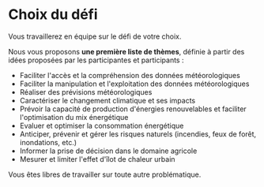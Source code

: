 # Choix du défi

Vous travaillerez en équipe sur le défi de votre choix.

Nous vous proposons **une première liste de thèmes**, définie à partir des idées proposées par les participantes et participants :&#x20;

* Faciliter l'accès et la compréhension des données météorologiques
* Faciliter la manipulation et l'exploitation des données météorologiques
* Réaliser des prévisions météorologiques
* Caractériser le changement climatique et ses impacts
* Prévoir la capacité de production d'énergies renouvelables et faciliter l'optimisation du mix énergétique
* Evaluer et optimiser la consommation énergétique
* Anticiper, prévenir et gérer les risques naturels (incendies, feux de forêt, inondations, etc.)
* Informer la prise de décision dans le domaine agricole
* Mesurer et limiter l'effet d'îlot de chaleur urbain

Vous êtes libres de travailler sur toute autre problématique.
